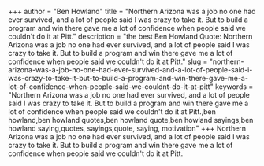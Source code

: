+++
author = "Ben Howland"
title = "Northern Arizona was a job no one had ever survived, and a lot of people said I was crazy to take it. But to build a program and win there gave me a lot of confidence when people said we couldn't do it at Pitt."
description = "the best Ben Howland Quote: Northern Arizona was a job no one had ever survived, and a lot of people said I was crazy to take it. But to build a program and win there gave me a lot of confidence when people said we couldn't do it at Pitt."
slug = "northern-arizona-was-a-job-no-one-had-ever-survived-and-a-lot-of-people-said-i-was-crazy-to-take-it-but-to-build-a-program-and-win-there-gave-me-a-lot-of-confidence-when-people-said-we-couldnt-do-it-at-pitt"
keywords = "Northern Arizona was a job no one had ever survived, and a lot of people said I was crazy to take it. But to build a program and win there gave me a lot of confidence when people said we couldn't do it at Pitt.,ben howland,ben howland quotes,ben howland quote,ben howland sayings,ben howland saying,quotes, sayings,quote, saying, motivation"
+++
Northern Arizona was a job no one had ever survived, and a lot of people said I was crazy to take it. But to build a program and win there gave me a lot of confidence when people said we couldn't do it at Pitt.
